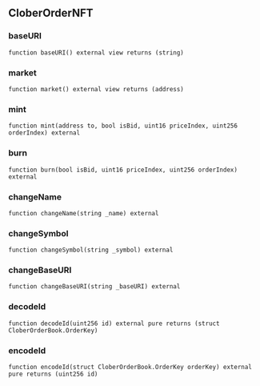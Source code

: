 ## CloberOrderNFT

### baseURI

```solidity
function baseURI() external view returns (string)
```

### market

```solidity
function market() external view returns (address)
```

### mint

```solidity
function mint(address to, bool isBid, uint16 priceIndex, uint256 orderIndex) external
```

### burn

```solidity
function burn(bool isBid, uint16 priceIndex, uint256 orderIndex) external
```

### changeName

```solidity
function changeName(string _name) external
```

### changeSymbol

```solidity
function changeSymbol(string _symbol) external
```

### changeBaseURI

```solidity
function changeBaseURI(string _baseURI) external
```

### decodeId

```solidity
function decodeId(uint256 id) external pure returns (struct CloberOrderBook.OrderKey)
```

### encodeId

```solidity
function encodeId(struct CloberOrderBook.OrderKey orderKey) external pure returns (uint256 id)
```


